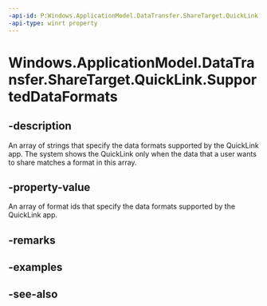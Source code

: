 ----api-id: P:Windows.ApplicationModel.DataTransfer.ShareTarget.QuickLink.SupportedDataFormats
-api-type: winrt property
---<!-- Property syntaxpublic Windows.Foundation.Collections.IVector<string> SupportedDataFormats { get; }--># Windows.ApplicationModel.DataTransfer.ShareTarget.QuickLink.SupportedDataFormats## -descriptionAn array of strings that specify the data formats supported by the QuickLink app. The system shows the QuickLink only when the data that a user wants to share matches a format in this array.## -property-valueAn array of format ids that specify the data formats supported by the QuickLink app.## -remarks## -examples## -see-also